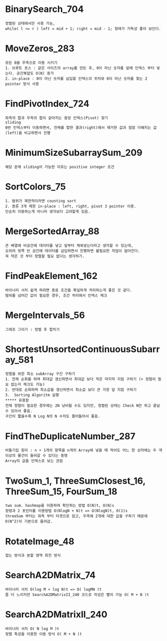 # BinarySearch_704
	정렬된 상태에서만 사용 가능,
	while( l <= r ) left = mid + 1; right = mid - 1; 형태가 가독성 좋아 보인다.
	
# MoveZeros_283
	모든 0을 우측으로 이동 시키기
	1. 브루트 포스 : 같은 사이즈의 array를 만든 후, 0이 아닌 숫자를 앞에 인덱스 부터 넣는다. 공간복잡도 O(N) 증가
	2. in-place : 0이 아닌 숫자를 삽입할 인덱스의 위치와 0이 아닌 숫자를 찾는 2 pointer 방식 사용
	
# FindPivotIndex_724
	좌측의 합과 우측의 합이 같아지는 중앙 인덱스(Pivot) 찾기
	sliding
	0번 인덱스부터 이동하면서, 전체를 합한 결과(right)에서 제거한 값과 점점 더해지는 값(left)을 비교하면서 진행

# MinimumSizeSubarraySum_209
	해당 문제 sliding이 가능한 이유는 positive integer 조건

# SortColors_75
	1. 범위가 제한적이라면 counting sort
	2. 종류 3개 제한 in-place : left, right, pivot 3 pointer 이용.
	단순히 이동하는게 아니라 생각보다 고려할게 있음.
	
# MergeSortedArray_88
	큰 배열에 비공간에 데이터를 넣고 앞부터 채워넣는다라고 생각할 수 있는데,
	오히려 뒷쪽 빈 공간에 데이터를 삽입하면서 진행하면 불필요한 작업이 없어진다.
	꼭 작은 것 부터 정렬할 필요 없다는 생각하기.
	
# FindPeakElement_162
	바이너리 서치 쉽게 하려면 종료 조건을 확실하게 처리하는게 좋은 것 같다.	
	범위를 넘어간 값이 필요한 경우, 조건 처리에서 인덱스 체크

# MergeIntervals_56
	그래프 그리기 : 정렬 후 합치기
	
# ShortestUnsortedContinuousSubarray_581
	정렬을 위한 최소 subArray 구간 구하기
	1. 전체 순회를 하며 최대값 갱신하면서 최대값 보다 작은 마지막 지점 구하기 (+ 정렬이 필요 없는지 체크도 가능)
	2. 반대로 순회하며 최소값을 갱신하면서 최소값 보다 큰 가장 앞 지점 구하기
	3.	Sorting Algoritm 실행
	***** 유용함
	전체 정렬이 필요한 경우에는 2N 낭비될 수도 있지만, 정렬된 상태는 Check N만 하고 끝날 수 있어서 좋음.
	구간이 짧을수록 N Log N의 N 수치도 줄어들어서 좋음.

# FindTheDuplicateNumber_287
	비둘기집 원리 : n + 1개의 항목을 n개의 Array에 넣을 때 적어도 어느 한 상자에는 두 개 이상의 물건이 들어갈 수 있다는 증명
	Array의 값을 인덱스로 보는 관점
	
# TwoSum_1, ThreeSumClosest_16, ThreeSum_15, FourSum_18
	two sum. hashmap을 이용하여 확인하는 방법 O(N)t, O(N)s
	정령과 2 포인터를 이용방법 O(NlogN + N)t => O(NlogN)t, O(1)s
	threeSum 부터는 좌측 부터 타겟으로 잡고, 우측에 2개에 대한 값을 구하기 때문에 O(N^2)이 기본으로 들어감.	

# RotateImage_48
	접는 방식과 분할 영역 회전 방식

# SearchA2DMatrix_74
	바이너리 서치 O(log M + log N)t => O( logMN )t
	좀 더 느리지만 SearchA2DMatrixII_240 코드로 작성은 빨리 가능 O( M + N )t
# SearchA2DMatrixII_240
	바이너리 서치 O( N log M )t
	정렬 특성을 이용한 이동 방식 O( M + N )t
	
	
	
	